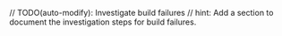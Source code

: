 // TODO(auto-modify): Investigate build failures
// hint: Add a section to document the investigation steps for build failures.
